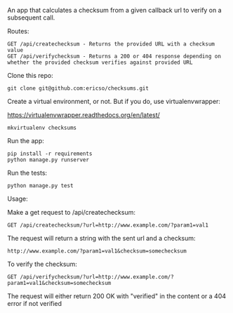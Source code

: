 An app that calculates a checksum from a given callback url to verify on a subsequent call.

Routes:

    GET /api/createchecksum - Returns the provided URL with a checksum value
    GET /api/verifychecksum - Returns a 200 or 404 response depending on whether the provided checksum verifies against provided URL


Clone this repo:

    git clone git@github.com:ericso/checksums.git


Create a virtual environment, or not. But if you do, use virtualenvwrapper:

  https://virtualenvwrapper.readthedocs.org/en/latest/

    mkvirtualenv checksums

Run the app:

    pip install -r requirements
    python manage.py runserver


Run the tests:

    python manage.py test

Usage:

  Make a get request to /api/createchecksum:

    GET /api/createchecksum/?url=http://www.example.com/?param1=val1

  The request will return a string with the sent url and a checksum:

    http://www.example.com/?param1=val1&checksum=somechecksum

  To verify the checksum:

    GET /api/verifychecksum/?url=http://www.example.com/?param1=val1&checksum=somechecksum

  The request will either return 200 OK with "verified" in the content or a 404 error if not verified
